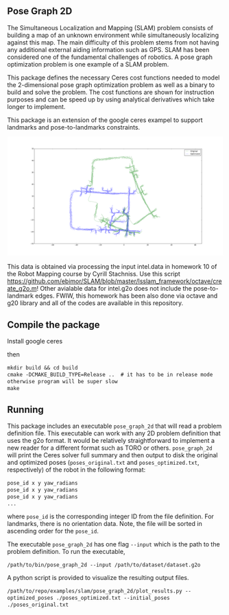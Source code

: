 Pose Graph 2D
----------------

The Simultaneous Localization and Mapping (SLAM) problem consists of building a
map of an unknown environment while simultaneously localizing against this
map. The main difficulty of this problem stems from not having any additional
external aiding information such as GPS. SLAM has been considered one of the
fundamental challenges of robotics. A pose graph optimization problem is one
example of a SLAM problem.

This package defines the necessary Ceres cost functions needed to model the
2-dimensional pose graph optimization problem as well as a binary to build and
solve the problem. The cost functions are shown for instruction purposes and can
be speed up by using analytical derivatives which take longer to implement.

This package is an extension of the google ceres exampel to support landmarks and 
pose-to-landmarks constraints. 

![OPtimization Ouput](https://github.com/ebimor/SLAM/blob/master/pose_graph_2d/output.png)

This data is obtained via processing the input intel.data in homework 10 of the Robot Mapping course by Cyrill Stachniss.
Use this script https://github.com/ebimor/SLAM/blob/master/lsslam_framework/octave/create_g2o.m! Other avialable data for intel.g2o
does not include the pose-to-landmark edges. FWIW, this homework has been also done via octave and g20 library and all of the codes
are available in this repository.

Compile the package
-----------------

Install google ceres

then

```
mkdir build && cd build
cmake -DCMAKE_BUILD_TYPE=Release ..  # it has to be in release mode otherwise program will be super slow
make
```

Running
-----------
This package includes an executable `pose_graph_2d` that will read a problem
definition file. This executable can work with any 2D problem definition that
uses the g2o format. It would be relatively straightforward to implement a new
reader for a different format such as TORO or others. `pose_graph_2d` will print
the Ceres solver full summary and then output to disk the original and optimized
poses (`poses_original.txt` and `poses_optimized.txt`, respectively) of the
robot in the following format:

```
pose_id x y yaw_radians
pose_id x y yaw_radians
pose_id x y yaw_radians
...
```

where `pose_id` is the corresponding integer ID from the file definition. For landmarks, there is no
orientation data. Note,
the file will be sorted in ascending order for the `pose_id`.

The executable `pose_graph_2d` has one flag `--input` which is the path to the
problem definition. To run the executable,

```
/path/to/bin/pose_graph_2d --input /path/to/dataset/dataset.g2o
```

A python script is provided to visualize the resulting output files.
```
/path/to/repo/examples/slam/pose_graph_2d/plot_results.py --optimized_poses ./poses_optimized.txt --initial_poses ./poses_original.txt
```
